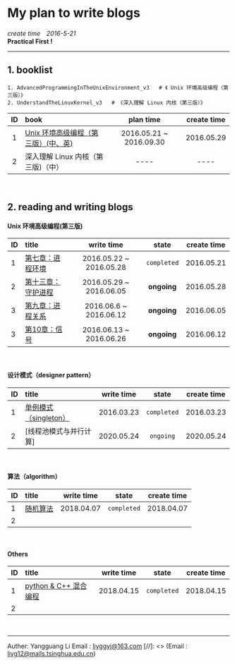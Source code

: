 # My plan to write blogs

*create time　2016-5-21*　　　　　　　　　　　　　　　　　　　　　　　　　　　　　　　　**Practical First !**     

-------------------------------------------
## 1. booklist
    1. AdvancedProgrammingInTheUnixEnvironment_v3   # 《 Unix 环境高级编程（第三版）》  
    2. UnderstandTheLinuxKernel_v3   # 《深入理解 Linux 内核（第三版）》

| ID    | book |  plan time |  create time  |
| :---: | :--- | :-------:  | :---------:   |
| 1     | [Unix 环境高级编程（第三版）(中、英)](#b1) | 2016.05.21 ~ 2016.09.30 | 2016.05.29 |
| 2     | 深入理解 Linux 内核（第三版)（中）  |  ----                 |  ----     |

<br />


## 2. reading and writing blogs
<h4 id="b1"></h4>

#### Unix 环境高级编程(第三版) 

| ID   | title | write time | state | create time|
| :--- | :---  | :-------: | :---: | :--------: |
| 1 | [第七章：进程环境](https://github.com/JMWY/MyBlog/blob/master/AdvancedProgrammingInTheUnixEnvironment_v3/chapter7_process_environment.md) | 2016.05.22 ~ 2016.05.28 | `completed` | 2016.05.21
| 2 | [第十三章：守护进程](https://github.com/JMWY/MyBlog/blob/master/AdvancedProgrammingInTheUnixEnvironment_v3/chapter13_daemon_processes.md) | 2016.05.29 ~ 2016.06.05 | **ongoing** | 2016.05.28      
| 3 | [第九章：进程关系](https://github.com/JMWY/MyBlog/blob/master/AdvancedProgrammingInTheUnixEnvironment_v3/chapter9_processes_relationships.md) | 2016.06.6 ~ 2016.06.12 | **ongoing** | 2016.06.05
| 3 | [第10章：信号](https://github.com/JMWY/MyBlog/blob/master/AdvancedProgrammingInTheUnixEnvironment_v3/chapter10_signal.md) | 2016.06.13 ~ 2016.06.26 | **ongoing** | 2016.06.12

<br />

#### 设计模式（designer pattern） 

| ID   | title | write time | state | create time|
| :--- | :---  | :-------: | :---: | :--------: |
| 1 | [单例模式（singleton）](https://github.com/JMWY/MyBlog/blob/master/DesignPattern/singleton.md) | 2016.03.23 | `completed` | 2016.03.23
| 2 | [线程池模式与并行计算] |  2020.05.24 | `ongoing` | 2020.05.24

<br />

#### 算法（algorithm） 

| ID   | title | write time | state | create time|
| :--- | :---  | :-------: | :---: | :--------: |
| 1 | [随机算法](https://github.com/JMWY/MyBlog/blob/master/OtherSkills/Random-Algorithm.md) | 2018.04.07 | `completed` | 2018.04.07
| 2 |  |  | | 

        
<br />


#### Others 

| ID   | title | write time | state | create time|
| :--- | :---  | :-------: | :---: | :--------: |
| 1 | [python & C++ 混合编程](https://github.com/JMWY/MyBlog/blob/master/OtherSkills/python-cpp-hybrid-program.md)| 2018.04.15 | `completed` | 2018.04.15 |
| 2 |  |  | | 

<br />


------------------------------------------------------

Auther: Yangguang Li 
Email : liyggyj@163.com 
[//]: <> (Email : liyg12@mails.tsinghua.edu.cn) 













